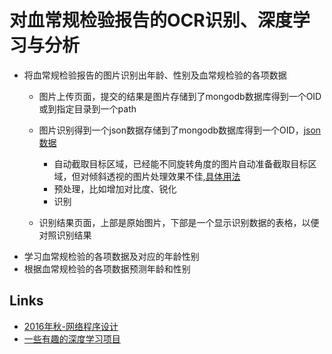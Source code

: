 # 对血常规检验报告的OCR识别、深度学习与分析

* 将血常规检验报告的图片识别出年龄、性别及血常规检验的各项数据
    * 图片上传页面，提交的结果是图片存储到了mongodb数据库得到一个OID或到指定目录到一个path
    * 图片识别得到一个json数据存储到了mongodb数据库得到一个OID，[json数据](https://coding.net/u/mengning/p/np2016/git/blob/master/BloodTestReportOCR/bloodtestdata.json)
       * 自动截取目标区域，已经能不同旋转角度的图片自动准备截取目标区域，但对倾斜透视的图片处理效果不佳,[具体用法](https://coding.net/u/mengning/p/np2016/git/blob/master/BloodTestReportOCR/README.md)
       * 预处理，比如增加对比度、锐化
       * 识别
           
    * 识别结果页面，上部是原始图片，下部是一个显示识别数据的表格，以便对照识别结果
* 学习血常规检验的各项数据及对应的年龄性别
* 根据血常规检验的各项数据预测年龄和性别

## Links

* [2016年秋-网络程序设计](http://teamtrac.ustcsz.edu.cn/wiki/NP2016)
* [一些有趣的深度学习项目](https://coding.net/u/mengning/p/np2016/topic/209943)